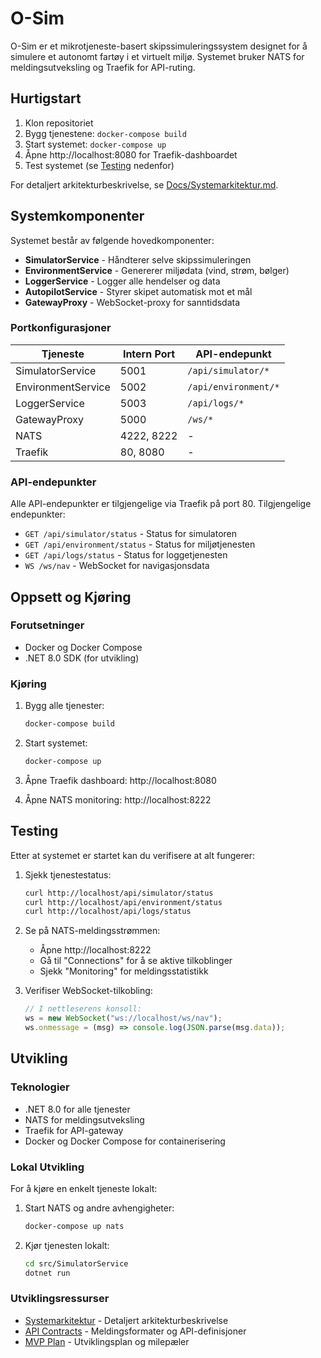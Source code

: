 # O-Sim

O-Sim er et mikrotjeneste-basert skipssimuleringssystem designet for å simulere et autonomt fartøy i et virtuelt miljø. Systemet bruker NATS for meldingsutveksling og Traefik for API-ruting.

## Hurtigstart

1. Klon repositoriet
2. Bygg tjenestene: `docker-compose build`
3. Start systemet: `docker-compose up`
4. Åpne http://localhost:8080 for Traefik-dashboardet
5. Test systemet (se [Testing](#testing) nedenfor)

For detaljert arkitekturbeskrivelse, se [Docs/Systemarkitektur.md](Docs/Systemarkitektur.md).

## Systemkomponenter

Systemet består av følgende hovedkomponenter:

- **SimulatorService** - Håndterer selve skipssimuleringen
- **EnvironmentService** - Genererer miljødata (vind, strøm, bølger)
- **LoggerService** - Logger alle hendelser og data
- **AutopilotService** - Styrer skipet automatisk mot et mål
- **GatewayProxy** - WebSocket-proxy for sanntidsdata

### Portkonfigurasjoner

| Tjeneste           | Intern Port | API-endepunkt        |
| ------------------ | ----------- | -------------------- |
| SimulatorService   | 5001        | `/api/simulator/*`   |
| EnvironmentService | 5002        | `/api/environment/*` |
| LoggerService      | 5003        | `/api/logs/*`        |
| GatewayProxy       | 5000        | `/ws/*`              |
| NATS               | 4222, 8222  | -                    |
| Traefik            | 80, 8080    | -                    |

### API-endepunkter

Alle API-endepunkter er tilgjengelige via Traefik på port 80. Tilgjengelige endepunkter:

- `GET /api/simulator/status` - Status for simulatoren
- `GET /api/environment/status` - Status for miljøtjenesten
- `GET /api/logs/status` - Status for loggetjenesten
- `WS /ws/nav` - WebSocket for navigasjonsdata

## Oppsett og Kjøring

### Forutsetninger

- Docker og Docker Compose
- .NET 8.0 SDK (for utvikling)

### Kjøring

1. Bygg alle tjenester:

   ```bash
   docker-compose build
   ```

2. Start systemet:

   ```bash
   docker-compose up
   ```

3. Åpne Traefik dashboard:
   http://localhost:8080

4. Åpne NATS monitoring:
   http://localhost:8222

## Testing

Etter at systemet er startet kan du verifisere at alt fungerer:

1. Sjekk tjenestestatus:

   ```bash
   curl http://localhost/api/simulator/status
   curl http://localhost/api/environment/status
   curl http://localhost/api/logs/status
   ```

2. Se på NATS-meldingsstrømmen:

   - Åpne http://localhost:8222
   - Gå til "Connections" for å se aktive tilkoblinger
   - Sjekk "Monitoring" for meldingsstatistikk

3. Verifiser WebSocket-tilkobling:
   ```javascript
   // I nettleserens konsoll:
   ws = new WebSocket("ws://localhost/ws/nav");
   ws.onmessage = (msg) => console.log(JSON.parse(msg.data));
   ```

## Utvikling

### Teknologier

- .NET 8.0 for alle tjenester
- NATS for meldingsutveksling
- Traefik for API-gateway
- Docker og Docker Compose for containerisering

### Lokal Utvikling

For å kjøre en enkelt tjeneste lokalt:

1. Start NATS og andre avhengigheter:

   ```bash
   docker-compose up nats
   ```

2. Kjør tjenesten lokalt:
   ```bash
   cd src/SimulatorService
   dotnet run
   ```

### Utviklingsressurser

- [Systemarkitektur](Docs/Systemarkitektur.md) - Detaljert arkitekturbeskrivelse
- [API Contracts](Docs/api-contracts.md) - Meldingsformater og API-definisjoner
- [MVP Plan](Docs/mvp-plan.md) - Utviklingsplan og milepæler
